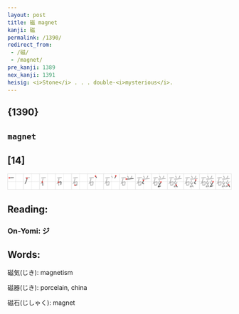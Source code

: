 ```yaml
---
layout: post
title: 磁 magnet
kanji: 磁
permalink: /1390/
redirect_from:
 - /磁/
 - /magnet/
pre_kanji: 1389
nex_kanji: 1391
heisig: <i>Stone</i> . . . double-<i>mysterious</i>.
---
```


## {1390}

## `magnet`

## [14]

<div class="stroke"><img src="../images/E7A381.png" /></div>

## Reading:

### On-Yomi: ジ

## Words:

磁気(じき): magnetism

磁器(じき): porcelain, china

磁石(じしゃく): magnet
